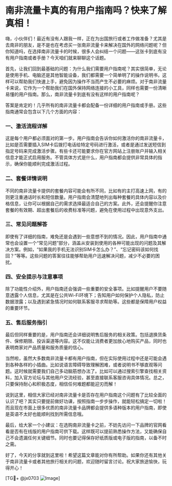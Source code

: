 # 南非流量卡真的有用户指南吗？快来了解真相！

嗨，小伙伴们！最近有没有人跟我一样，正在为出国旅行或者工作做准备？尤其是去南非的朋友，是不是也在考虑买一张南非流量卡来解决在国外的网络问题呢？但你知道吗，在选择南非流量卡的时候，很多人会纠结一个问题——这张卡到底有没有用户指南或者手册？今天咱们就来聊聊这个话题。

首先，让我们回到最基础的问题：为什么我们需要用户指南呢？其实很简单，无论是使用手机、电脑还是其他智能设备，我们都需要一个简单明了的操作说明书，这样可以帮助我们快速上手，避免因为操作不当而产生不必要的麻烦。对于南非流量卡来说，它作为一个帮助我们在国外保持网络连接的小工具，同样也需要一份清晰易懂的用户指南。那么，南非流量卡到底有没有这样的用户指南呢？

答案是肯定的！几乎所有的南非流量卡都会配备一份详细的用户指南或手册。这些指南通常会包含以下几个方面的内容：

### 一、激活流程详解

这是每个用户都必须面对的第一步。用户指南会告诉你如何激活你的南非流量卡，比如是否需要插入SIM卡后拨打电话给特定号码进行激活，或者是通过发送短信到指定号码来完成激活步骤。有些卡还可能要求你在官方网站上注册账户并输入相关信息才能正式启用服务。不管具体方式是什么，用户指南都会提供非常具体的指示，确保你能顺利完成激活过程。

### 二、套餐详情说明

不同的南非流量卡提供的套餐内容可能会有所不同，比如有的主打高速上网，有的则更注重通话时长和短信数量。用户指南会清楚地列出每种套餐的具体内容以及价格信息，让你可以根据自己的需求选择最适合自己的方案。此外，还会提醒你注意套餐的有效期、超出套餐后的收费标准等问题，避免在使用过程中出现意外支出。

### 三、常见问题解答

即使有了详细的指南，难免还是会遇到一些意想不到的情况。因此，用户指南中通常也会设置一个“常见问题”部分，涵盖从安装到使用的各种可能出现的问题及其解决方案。例如，“如果我的手机无法识别SIM卡怎么办？”、“忘记密码该如何找回？”等等。这些问题的答案往往能够帮助用户迅速解决问题，减少不必要的困扰。

### 四、安全提示与注意事项

除了功能性介绍外，用户指南还会强调一些重要的安全事项。比如提醒用户不要随意透露个人信息，尤其是在公共Wi-Fi环境下；告知用户如何保护个人隐私，防止数据泄露；以及遇到紧急情况时如何联系客服寻求帮助等。这些都是保障用户权益的重要环节。

### 五、售后服务指引

最后但同样重要的是，用户指南还会详细说明售后服务的相关政策。包括退换货条件、保修期限、投诉渠道等内容。这不仅能让消费者更加放心地购买产品，同时也表明商家对产品质量和服务质量的信心。

当然啦，虽然大多数南非流量卡都有用户指南，但在实际使用过程中还是可能会遇到各种各样的小插曲。比如说语言障碍导致理解困难，或者说明书不够直观等问题。这时候就需要我们自己多动脑筋想办法了。比如可以通过搜索引擎查找相关资料，加入官方论坛与其他用户交流经验，甚至直接联系客服咨询具体情况。总之，只要保持耐心和积极态度，相信任何难题都能迎刃而解！

说到这里，相信大家已经对南非流量卡是否存在用户指南这个问题有了比较全面的认识了吧？其实只要提前做好功课，按照指南一步步操作，就能轻松搞定一切啦！而且现在市面上很多优质的南非流量卡品牌都会提供多语种版本的用户指南，即使是英语不太好也能顺利找到所需信息哦。

最后，给大家一个小建议：在选购南非流量卡之前，不妨先访问一下品牌的官网看看是否有在线版的用户指南可供下载。这样既可以提前熟悉操作方法，又能确保自己不会遗漏任何关键细节。同时也要记得保存好纸质版或电子版的指南，以备不时之需。

好了，今天的分享就到这里啦！希望这篇文章能对你有所帮助。如果你还有其他关于南非流量卡或者其他旅行相关的问题，欢迎随时留言讨论。祝大家旅途愉快，玩得开心！ 

[TG💪+ @jx0703 ![Image](https://github.com/user-attachments/assets/dbca1d08-cadb-493c-b0ec-ad6f7a83f270)]